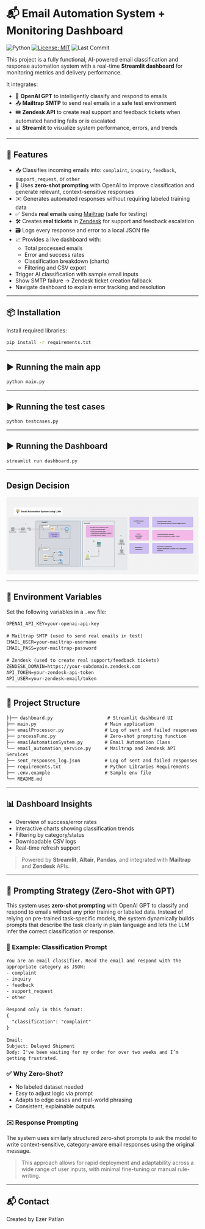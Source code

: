 # 📬 Email Automation System + Monitoring Dashboard
![Python](https://img.shields.io/badge/python-3.10%2B-blue)
[![License: MIT](https://img.shields.io/badge/License-MIT-yellow.svg)](https://opensource.org/licenses/MIT)
![Last Commit](https://img.shields.io/github/last-commit/patla001/email-automation-dashboard)

This project is a fully functional, AI-powered email classification and response automation system with a real-time **Streamlit dashboard** for monitoring metrics and delivery performance.

It integrates:
- 🤖 **OpenAI GPT** to intelligently classify and respond to emails
- 📤 **Mailtrap SMTP** to send real emails in a safe test environment
- 🎟️ **Zendesk API** to create real support and feedback tickets when automated handling fails or is escalated
- 📊 **Streamlit** to visualize system performance, errors, and trends

---

## 🚀 Features

- 📥 Classifies incoming emails into: `complaint`, `inquiry`, `feedback`, `support_request`, or `other`
- 🧠 Uses **zero-shot prompting** with OpenAI to improve classification and generate relevant, context-sensitive responses
- ✉️ Generates automated responses without requiring labeled training data
- ✅ Sends **real emails** using [Mailtrap](https://mailtrap.io/) (safe for testing)
- 🛠️ Creates **real tickets** in [Zendesk](https://www.zendesk.com/) for support and feedback escalation
- 🗃 Logs every response and error to a local JSON file
- 📈 Provides a live dashboard with:
  - Total processed emails
  - Error and success rates
  - Classification breakdown (charts)
  - Filtering and CSV export
- Trigger AI classification with sample email inputs
- Show SMTP failure → Zendesk ticket creation fallback
- Navigate dashboard to explain error tracking and resolution
---

## 📦 Installation

Install required libraries:

```bash
pip install -r requirements.txt
```

---

## ▶️ Running the main app

```bash
python main.py
```

---
## ▶️ Running the test cases

```bash
python testcases.py
```

---

## ▶️ Running the Dashboard

```bash
streamlit run dashboard.py
```

---

## Design Decision

![Alt Text](https://github.com/patla001/email-automation-dashboard/blob/main/CadreAI-architecture-diagram.gif)

---

## 🔐 Environment Variables

Set the following variables in a `.env` file:

```env
OPENAI_API_KEY=your-openai-api-key

# Mailtrap SMTP (used to send real emails in test)
EMAIL_USER=your-mailtrap-username
EMAIL_PASS=your-mailtrap-password

# Zendesk (used to create real support/feedback tickets)
ZENDESK_DOMAIN=https://your-subdomain.zendesk.com
API_TOKEN=your-zendesk-api-token
API_USER=your-zendesk-email/token
```

---

## 📁 Project Structure

```
├├── dashboard.py                    # Streamlit dashboard UI
├── main.py                         # Main application
├── emailProcessor.py               # Log of sent and failed responses
├── processFunc.py                  # Zero-shot prompting function
├── emailAutomationSystem.py        # Email Automation Class
└── email_automation_service.py     # Mailtrap and Zendesk API Services
├── sent_responses_log.json         # Log of sent and failed responses
├── requirements.txt                # Python Libraries Requirements
├── .env.example                    # Sample env file
└── README.md
```

---

## 📊 Dashboard Insights

- Overview of success/error rates
- Interactive charts showing classification trends
- Filtering by category/status
- Downloadable CSV logs
- Real-time refresh support

> Powered by **Streamlit**, **Altair**, **Pandas**, and integrated with **Mailtrap** and **Zendesk** APIs.

---

## 🤖 Prompting Strategy (Zero-Shot with GPT)

This system uses **zero-shot prompting** with OpenAI GPT to classify and respond to emails without any prior training or labeled data. Instead of relying on pre-trained task-specific models, the system dynamically builds prompts that describe the task clearly in plain language and lets the LLM infer the correct classification or response.

### 📌 Example: Classification Prompt

```text
You are an email classifier. Read the email and respond with the appropriate category as JSON:
- complaint
- inquiry
- feedback
- support_request
- other

Respond only in this format:
{
  "classification": "complaint"
}

Email:
Subject: Delayed Shipment
Body: I've been waiting for my order for over two weeks and I’m getting frustrated.
```

### ✅ Why Zero-Shot?
- No labeled dataset needed
- Easy to adjust logic via prompt
- Adapts to edge cases and real-world phrasing
- Consistent, explainable outputs

### ✉️ Response Prompting
The system uses similarly structured zero-shot prompts to ask the model to write context-sensitive, category-aware email responses using the original message.

> This approach allows for rapid deployment and adaptability across a wide range of user inputs, with minimal fine-tuning or manual rule-writing.

---

## 📬 Contact

Created by Ezer Patlan  

